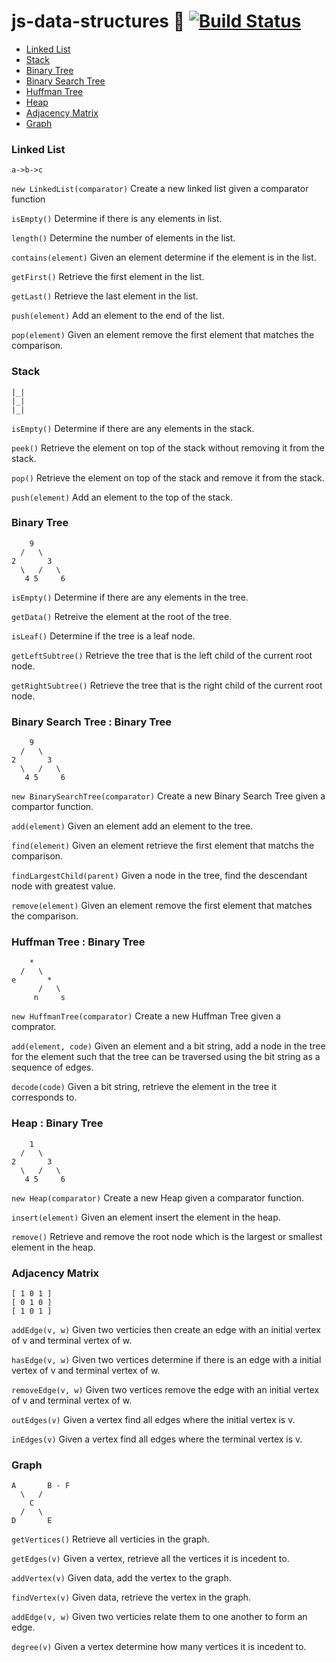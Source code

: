 # js-data-structures :dancer: [![Build Status](https://travis-ci.org/Quillio/js-data-structures.svg?branch=master)](https://travis-ci.org/Quillio/js-data-structures)


- [Linked List](#linked-list)
- [Stack](#stack)
- [Binary Tree](#binary-tree)
- [Binary Search Tree](#binary-serach-tree)
- [Huffman Tree](#huffman-tree)
- [Heap](#heap)
- [Adjacency Matrix](#adjacency-matrix)
- [Graph](#graph)

### Linked List
```
a->b->c
```

`new LinkedList(comparator)` Create a new linked list given a comparator function

`isEmpty()` 
Determine if there is any elements in list.

`length()`
Determine the number of elements in the list.

`contains(element)`
Given an element determine if the element is in the list.

`getFirst()`
Retrieve the first element in the list.

`getLast()`
Retrieve the last element in the list.

`push(element)`
Add an element to the end of the list.

`pop(element)`
Given an element remove the first element that matches the comparison.


### Stack
```
|_|
|_|
|_|
```

`isEmpty()` Determine if there are any elements in the stack.

`peek()` Retrieve the element on top of the stack without removing it from the stack.

`pop()` Retrieve the element on top of the stack and remove it from the stack.

`push(element)` Add an element to the top of the stack.

### Binary Tree
```
    9
  /   \
2       3
  \   /   \
   4 5     6
```

`isEmpty()` Determine if there are any elements in the tree.

`getData()` Retreive the element at the root of the tree.

`isLeaf()` Determine if the tree is a leaf node.

`getLeftSubtree()` Retrieve the tree that is the left child of the current root node.

`getRightSubtree()` Retrieve the tree that is the right child of the current root node.

### Binary Search Tree : Binary Tree
```
    9
  /   \
2       3
  \   /   \
   4 5     6
```
`new BinarySearchTree(comparator)` Create a new Binary Search Tree given a compartor function.

`add(element)` Given an element add an element to the tree.

`find(element)` Given an element retrieve the first element that matchs the comparison.

`findLargestChild(parent)` Given a node in the tree, find the descendant node with greatest value.

`remove(element)` Given an element remove the first element that matches the comparison.

### Huffman Tree : Binary Tree
```
    *
  /   \
e       *
      /   \
     n     s
```
`new HuffmanTree(comparator)` Create a new Huffman Tree given a comprator.

`add(element, code)` Given an element and a bit string, add a node in the tree for the element such that the tree can be traversed using the bit string as a sequence of edges.

`decode(code)` Given a bit string, retrieve the element in the tree it corresponds to.

### Heap : Binary Tree
```
    1
  /   \
2       3
  \   /   \
   4 5     6
```
`new Heap(comparator)` Create a new Heap given a comparator function.

`insert(element)` Given an element insert the element in the heap.

`remove()` Retrieve and remove the root node which is the largest or smallest element in the heap.

### Adjacency Matrix
```
[ 1 0 1 ] 
[ 0 1 0 ]
[ 1 0 1 ]
```
`addEdge(v, w)` Given two verticies then create an edge with an initial vertex of v and terminal vertex of w.

`hasEdge(v, w)` Given two vertices determine if there is an edge with a initial vertex of v and terminal vertex of w.

`removeEdge(v, w)` Given two vertices remove the edge with an initial vertex of v and terminal vertex of w.

`outEdges(v)` Given a vertex find all edges where the initial vertex is v.

`inEdges(v)` Given a vertex find all edges where the terminal vertex is v.

### Graph
```
A       B - F
  \   /
    C
  /   \
D       E
```
`getVertices()` Retrieve all verticies in the graph.

`getEdges(v)` Given a vertex, retrieve all the vertices it is incedent to.

`addVertex(v)` Given data, add the vertex to the graph.

`findVertex(v)` Given data, retrieve the vertex in the graph.

`addEdge(v, w)` Given two verticies relate them to one another to form an edge.

`degree(v)` Given a vertex determine how many vertices it is incedent to.
